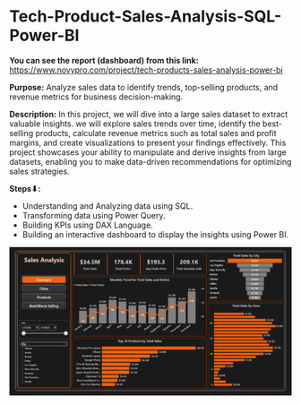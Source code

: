 # Tech-Product-Sales-Analysis-SQL-Power-BI


**You can see the report (dashboard) from this link:** https://www.novypro.com/project/tech-products-sales-analysis-power-bi 



**Purpose:** Analyze sales data to identify trends, top-selling products, and revenue metrics for business decision-making. 


**Description:** In this project, we will dive into a large sales dataset to extract valuable insights. we will explore sales trends over time, identify the best-selling products, calculate revenue metrics such as total sales and profit margins, and create visualizations to present your findings effectively. This project showcases your  ability to manipulate and derive insights from large datasets, enabling you to make data-driven recommendations for optimizing sales strategies.

**Steps⬇:**
- Understanding and Analyzing data using SQL.
- Transforming data using Power Query.
- Building KPIs using DAX Language.
- Building an interactive dashboard to display the insights using Power BI.


<img src="Screenshot 2024-04-12 141037.png">
